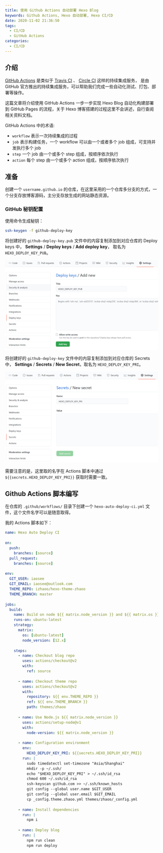 ```yaml
---
title: 使用 Github Actions 自动部署 Hexo Blog
keywords: Github Actions, Hexo 自动部署, Hexo CI/CD
date: 2020-11-02 21:36:50
tags: 
  - CI/CD
  - GitHub Actions
categories:
  - CI/CD
---
```


## 介绍

[GitHub Actions](https://docs.github.com/cn/free-pro-team@latest/actions) 是类似于 [Travis CI](https://travis-ci.org/) 、 [Circle CI](https://circleci.com/) 这样的持续集成服务， 是由 GitHub 官方推出的持续集成服务，可以帮助我们完成一些自动化测试、打包、部署等操作。


这篇文章将介绍使用 GitHub Actions 一步一步实现 Hexo Blog 自动化构建部署到 GitHub Pages 的流程，关于 Hexo 博客搭建的过程这里不会讲述，自行查阅相关资料文档。

GitHub Actions 中的术语:

- `workflow` 表示一次持续集成的过程
- `job` 表示构建任务，一个 workflow 可以由一个或者多个 job 组成，可支持并发执行多个 job
- `step` 一个 job 由一个或多个 step 组成，按顺序依次执行
- `action` 每个 step 由一个或多个 action 组成，按顺序依次执行


## 准备

创建一个 `username.github.io` 的仓库，在这里采用的一个仓库多分支的方式，一个分支存放博客源码，主分支存放生成的网站静态资源。

### GitHub 秘钥配置

使用命令生成秘钥：

``` bash
ssh-keygen -f github-deploy-key
```

将创建好的 `github-deploy-key.pub` 文件中的内容复制添加到对应仓库的 Deploy keys 中， **Settings** / **Deploy keys** / **Add deploy key**， 取名为 `HEXO_DEPLOY_KEY_PUB`。

![HEXO_DEPLOY_KEY_PUB](/images/article/2020-11-02/2020-11-02-161302.png)

将创建好的 `github-deploy-key` 文件中的内容复制添加到对应仓库的 Secrets 中， **Settings** / **Secrets** / **New Secret**，取名为 `HEXO_DEPLOY_KEY_PRI`。

![HEXO_DEPLOY_KEY_PRI](/images/article/2020-11-02/2020-11-02-161201.png)


需要注意的是，这里取的名字在 Actions 脚本中通过 `${{secrets.HEXO_DEPLOY_KEY_PRI}}` 获取时需要一致。


## Github Actions 脚本编写 

在仓库的 `.github/workflows/` 目录下创建一个 `hexo-auto-deploy-ci.yml` 文件，这个文件名字可以是随意取得。

我的 Actions 脚本如下：

``` yml
name: Hexo Auto Deploy CI

on:
  push:
    branches: [source]
  pull_request:
    branches: [source]

env:
  GIT_USER: iaosee
  GIT_EMAIL: iaosee@outlook.com
  THEME_REPO: izhaoo/hexo-theme-zhaoo
  THEME_BRANCH: master

jobs:
  build:
    name: Build on node ${{ matrix.node_version }} and ${{ matrix.os }}
    runs-on: ubuntu-latest
    strategy:
      matrix:
        os: [ubuntu-latest]
        node_version: [12.x]

    steps:
      - name: Checkout blog repo
        uses: actions/checkout@v2
        with:
          ref: source

      - name: Checkout theme repo
        uses: actions/checkout@v2
        with:
          repository: ${{ env.THEME_REPO }}
          ref: ${{ env.THEME_BRANCH }}
          path: themes/zhaoo

      - name: Use Node.js ${{ matrix.node_version }}
        uses: actions/setup-node@v1
        with:
          node-version: ${{ matrix.node_version }}

      - name: Configuration environment
        env:
          HEXO_DEPLOY_KEY_PRI: ${{secrets.HEXO_DEPLOY_KEY_PRI}}
        run: |
          sudo timedatectl set-timezone "Asia/Shanghai"
          mkdir -p ~/.ssh/
          echo "$HEXO_DEPLOY_KEY_PRI" > ~/.ssh/id_rsa
          chmod 600 ~/.ssh/id_rsa
          ssh-keyscan github.com >> ~/.ssh/known_hosts
          git config --global user.name $GIT_USER
          git config --global user.email $GIT_EMAIL
          cp _config.theme.zhaoo.yml themes/zhaoo/_config.yml

      - name: Install dependencies
        run: |
          npm i

      - name: Deploy blog
        run: |
          npm run clean
          npm run deploy
```


